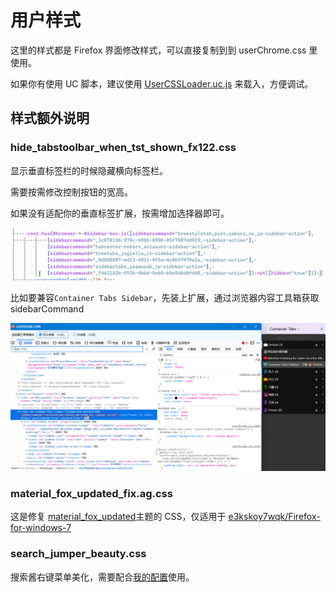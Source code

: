 # 用户样式

这里的样式都是 Firefox 界面修改样式，可以直接复制到到 userChrome.css 里使用。

如果你有使用 UC 脚本，建议使用 [UserCSSLoader.uc.js]() 来载入，方便调试。

## 样式额外说明

### hide_tabstoolbar_when_tst_shown_fx122.css

显示垂直标签栏的时候隐藏横向标签栏。

需要按需修改控制按钮的宽高。

如果没有适配你的垂直标签扩展，按需增加选择器即可。

![修改sidebarCommand选择器](images/修改sidebarCommand选择器.png)

比如要兼容`Container Tabs Sidebar`，先装上扩展，通过浏览器内容工具箱获取 sidebarCommand

![找到sidebarCommand](images/找到sidebarCommand.png)

### material_fox_updated_fix.ag.css

这是修复 [material_fox_updated](github.com/edelvarden/material-fox-updated)主题的 CSS，仅适用于 [e3kskoy7wqk/Firefox-for-windows-7](https://github.com/e3kskoy7wqk/Firefox-for-windows-7)

### search_jumper_beauty.css

搜索酱右键菜单美化，需要配合[我的配置](https://github.com/benzBrake/FirefoxCustomize/raw/refs/heads/master/UserConfig/searchJumper.json)使用。